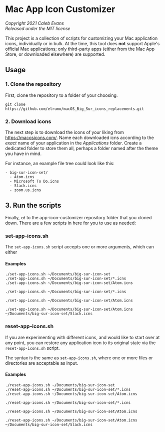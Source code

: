 # Mac App Icon Customizer

*Copyright 2021 Caleb Evans*  
*Released under the MIT license*

This project is a collection of scripts for customizing your Mac application
icons, individually or in bulk. At the time, this tool does **not** support
Apple's official Mac applications; only third-party apps (either from the Mac
App Store, or downloaded elsewhere) are supported.

## Usage

### 1. Clone the repository

First, clone the repository to a folder of your choosing.

```
git clone https://github.com/elrumo/macOS_Big_Sur_icons_replacements.git
```

### 2. Download icons

The next step is to download the icons of your liking from
https://macosicons.com/. Name each downloaded icns according to the _exact_ name
of your application in the _Applications_ folder. Create a dedicated folder to
store them all, perhaps a folder named after the theme you have in mind.

For instance, an example file tree could look like this:

```
- big-sur-icon-set/
  - Atom.icns
  - Microsoft To Do.icns
  - Slack.icns
  - zoom.us.icns
```

## 3. Run the scripts

Finally, `cd` to the app-icon-customizer repository folder that you cloned down.
There are a few scripts in here for you to use as needed:

### set-app-icons.sh

The `set-app-icons.sh` script accepts one or more arguments, which can either 

#### Examples

```
./set-app-icons.sh ~/Documents/big-sur-icon-set
./set-app-icons.sh ~/Documents/big-sur-icon-set/*.icns
./set-app-icons.sh ~/Documents/big-sur-icon-set/Atom.icns
```

```
./set-app-icons.sh ~/Documents/big-sur-icon-set/*.icns
```

```
./set-app-icons.sh ~/Documents/big-sur-icon-set/Atom.icns
```

```
./set-app-icons.sh ~/Documents/big-sur-icon-set/Atom.icns ~/Documents/big-sur-icon-set/Slack.icns
```

### reset-app-icons.sh

If you are experimenting with different icons, and would like to start over at
any point, you can restore any application icon to its original state via the
`reset-app-icons.sh` script.

The syntax is the same as `set-app-icons.sh`, where one or more files or
directories are acceptable as input.

#### Examples

```
./reset-app-icons.sh ~/Documents/big-sur-icon-set
./reset-app-icons.sh ~/Documents/big-sur-icon-set/*.icns
./reset-app-icons.sh ~/Documents/big-sur-icon-set/Atom.icns
```

```
./reset-app-icons.sh ~/Documents/big-sur-icon-set/*.icns
```

```
./reset-app-icons.sh ~/Documents/big-sur-icon-set/Atom.icns
```

```
./reset-app-icons.sh ~/Documents/big-sur-icon-set/Atom.icns ~/Documents/big-sur-icon-set/Slack.icns
```
